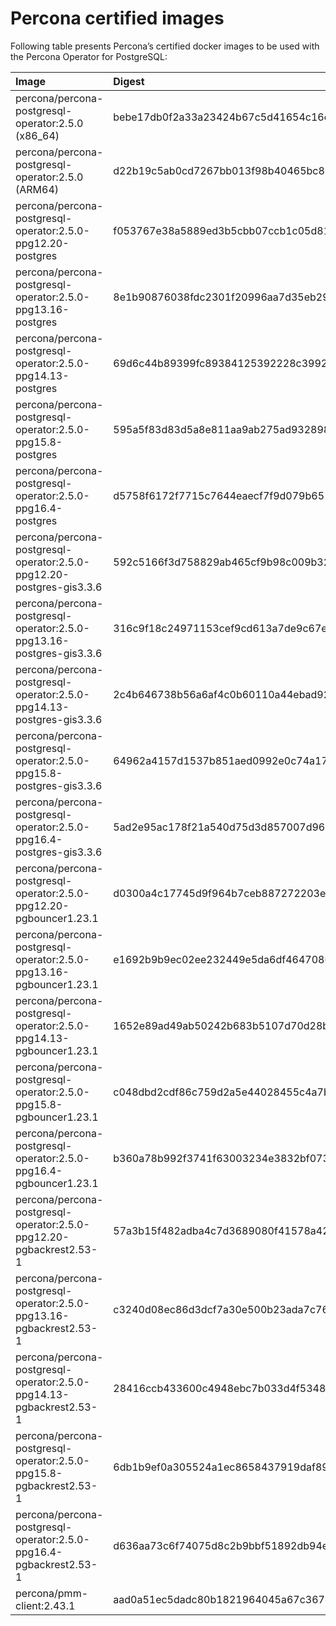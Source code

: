# Percona certified images

Following table presents Percona’s certified docker images to be used with the
Percona Operator for PostgreSQL:

| Image                                                                | Digest                                                           |
|:---------------------------------------------------------------------|:-----------------------------------------------------------------|
| percona/percona-postgresql-operator:2.5.0 (x86_64)                   | bebe17db0f2a33a23424b67c5d41654c16e546b6545a8cb4c2b9af1f4d73bd7b |
| percona/percona-postgresql-operator:2.5.0 (ARM64)                    | d22b19c5ab0cd7267bb013f98b40465bc8669a533aeb571a98899c233b92e9e4 |
| percona/percona-postgresql-operator:2.5.0-ppg12.20-postgres          | f053767e38a5889ed3b5cbb07ccb1c05d81f63faaa4b648d61373b6d57e6fe0c |
| percona/percona-postgresql-operator:2.5.0-ppg13.16-postgres          | 8e1b90876038fdc2301f20996aa7d35eb299c85597d7025489aa3ca47ec6f9d4 |
| percona/percona-postgresql-operator:2.5.0-ppg14.13-postgres          | 69d6c44b89399fc89384125392228c3992267a930802ec2c4e57f9ce03a0719f |
| percona/percona-postgresql-operator:2.5.0-ppg15.8-postgres           | 595a5f83d83d5a8e811aa9ab275ad932898766e2b3287b517b84d366608617f7 |
| percona/percona-postgresql-operator:2.5.0-ppg16.4-postgres           | d5758f6172f7715c7644eaecf7f9d079b6516bff0a98f3fd9cd5a29af90d6698 |
| percona/percona-postgresql-operator:2.5.0-ppg12.20-postgres-gis3.3.6 | 592c5166f3d758829ab465cf9b98c009b325cbf9cf0cfa47b7f8a88df5dd3211 |
| percona/percona-postgresql-operator:2.5.0-ppg13.16-postgres-gis3.3.6 | 316c9f18c24971153cef9cd613a7de9c67e23836a8e16eef2957341776cffd98 |
| percona/percona-postgresql-operator:2.5.0-ppg14.13-postgres-gis3.3.6 | 2c4b646738b56a6af4c0b60110a44ebad924828441fe5aa8014bec39e5b4b70e |
| percona/percona-postgresql-operator:2.5.0-ppg15.8-postgres-gis3.3.6  | 64962a4157d1537b851aed0992e0c74a17514643d244a8dd5609681407f6c211 |
| percona/percona-postgresql-operator:2.5.0-ppg16.4-postgres-gis3.3.6  | 5ad2e95ac178f21a540d75d3d857007d96ef2846d558cf584fbdaa0a704051ad |
| percona/percona-postgresql-operator:2.5.0-ppg12.20-pgbouncer1.23.1   | d0300a4c17745d9f964b7ceb887272203e62730df7782c2b401ee10f42e35cbe |
| percona/percona-postgresql-operator:2.5.0-ppg13.16-pgbouncer1.23.1   | e1692b9b9ec02ee232449e5da6df464708673b637c66b109db4c21836d5cae8f |
| percona/percona-postgresql-operator:2.5.0-ppg14.13-pgbouncer1.23.1   | 1652e89ad49ab50242b683b5107d70d28b6f1b1cadc3566411dc58902c146aa2 |
| percona/percona-postgresql-operator:2.5.0-ppg15.8-pgbouncer1.23.1    | c048dbd2cdf86c759d2a5e44028455c4a7b7f951892e390b41491769034b99b7 |
| percona/percona-postgresql-operator:2.5.0-ppg16.4-pgbouncer1.23.1    | b360a78b992f3741f63003234e3832bf073cbb8f29e3ebae5e453fa0e3ca84df |
| percona/percona-postgresql-operator:2.5.0-ppg12.20-pgbackrest2.53-1  | 57a3b15f482adba4c7d3689080f41578a42cede1939bbe0817de957f9049c93e |
| percona/percona-postgresql-operator:2.5.0-ppg13.16-pgbackrest2.53-1  | c3240d08ec86d3dcf7a30e500b23ada7c766b6785a5360f1d28fb1fb02d0a940 |
| percona/percona-postgresql-operator:2.5.0-ppg14.13-pgbackrest2.53-1  | 28416ccb433600c4948ebc7b033d4f5348d92b2211fef513ec279a7a55ac7969 |
| percona/percona-postgresql-operator:2.5.0-ppg15.8-pgbackrest2.53-1   | 6db1b9ef0a305524a1ec8658437919daf89c0c37d96273d32c3d438cf880fade |
| percona/percona-postgresql-operator:2.5.0-ppg16.4-pgbackrest2.53-1   | d636aa73c6f74075d8c2b9bbf51892db94e8d698e66d23ce2b1f612df5a0ddde |
| percona/pmm-client:2.43.1                                            | aad0a51ec5dadc80b1821964045a67c367dc0e75c17885961b5a4937f409490c |

